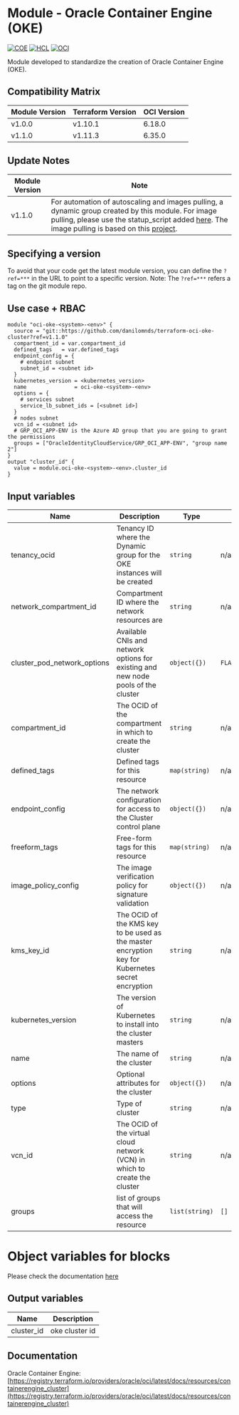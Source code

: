 # Module - Oracle Container Engine (OKE)
[![COE](https://img.shields.io/badge/Created%20By-CCoE-blue)]()
[![HCL](https://img.shields.io/badge/language-HCL-blueviolet)](https://www.terraform.io/)
[![OCI](https://img.shields.io/badge/provider-OCI-red)](https://registry.terraform.io/providers/oracle/oci/latest)

Module developed to standardize the creation of Oracle Container Engine (OKE).

## Compatibility Matrix

| Module Version | Terraform Version | OCI Version     |
|----------------|-------------------| --------------- |
| v1.0.0         | v1.10.1           | 6.18.0          |
| v1.1.0         | v1.11.3           | 6.35.0          |

## Update Notes

| Module Version | Note | 
|----------------|-------------------|
| v1.1.0         | For automation of autoscaling and images pulling, a dynamic group created by this module. For image pulling, please use the statup_script added [here](./extra/cloudinit-system.sh). The image pulling is based on this [project](https://github.com/oracle-devrel/oke-credential-provider-for-ocir).| 


## Specifying a version

To avoid that your code get the latest module version, you can define the `?ref=***` in the URL to point to a specific version.
Note: The `?ref=***` refers a tag on the git module repo.

## Use case + RBAC
```hcl
module "oci-oke-<system>-<env>" {
  source = "git::https://github.com/danilomnds/terraform-oci-oke-cluster?ref=v1.1.0"  
  compartment_id = var.compartment_id
  defined_tags   = var.defined_tags
  endpoint_config = {    
    # endpoint subnet
    subnet_id = <subnet id>
  }
  kubernetes_version = <kubernetes_version>
  name               = oci-oke-<system>-<env>  
  options = {
    # services subnet
    service_lb_subnet_ids = [<subnet id>]
  }
  # nodes subnet
  vcn_id = <subnet id>
  # GRP_OCI_APP-ENV is the Azure AD group that you are going to grant the permissions
  groups = ["OracleIdentityCloudService/GRP_OCI_APP-ENV", "group name 2"]
}
output "cluster_id" {
  value = module.oci-oke-<system>-<env>.cluster_id
}
```

## Input variables

| Name | Description | Type | Default | Required |
|------|-------------|------|---------|:--------:|
| tenancy_ocid | Tenancy ID where the Dynamic group for the OKE instances will be created | `string` | n/a | No |
| network_compartment_id | Compartment ID where the network resources are | `string` | n/a | No |
| cluster_pod_network_options | Available CNIs and network options for existing and new node pools of the cluster | `object({})` | `FLANNEL_OVERLAY` | No |
| compartment_id | The OCID of the compartment in which to create the cluster | `string` | n/a | `Yes` |
| defined_tags | Defined tags for this resource | `map(string)` | n/a | No |
| endpoint_config | The network configuration for access to the Cluster control plane | `object({})` | n/a | No |
| freeform_tags | Free-form tags for this resource | `map(string)` | n/a | No |
| image_policy_config | The image verification policy for signature validation | `object({})` | n/a | No |
| kms_key_id | The OCID of the KMS key to be used as the master encryption key for Kubernetes secret encryption | `string` | n/a | No |
| kubernetes_version | The version of Kubernetes to install into the cluster masters | `string` | n/a | `Yes` |
| name | The name of the cluster | `string` | n/a | `Yes` |
| options | Optional attributes for the cluster | `object({})` | n/a | No |
| type | Type of cluster | `string` | n/a | No |
| vcn_id | The OCID of the virtual cloud network (VCN) in which to create the cluster | `string` | n/a | `Yes` |
| groups | list of groups that will access the resource | `list(string)` | `[]` | No |

# Object variables for blocks

Please check the documentation [here](https://registry.terraform.io/providers/oracle/oci/latest/docs/resources/containerengine_cluster)

## Output variables

| Name | Description |
|------|-------------|
| cluster_id | oke cluster id|

## Documentation
Oracle Container Engine: <br>
[https://registry.terraform.io/providers/oracle/oci/latest/docs/resources/containerengine_cluster](https://registry.terraform.io/providers/oracle/oci/latest/docs/resources/containerengine_cluster)